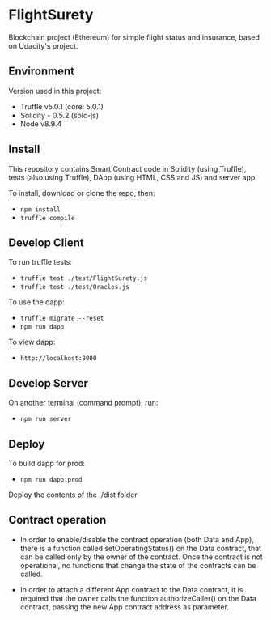 # FlightSurety
Blockchain project (Ethereum) for simple flight status and insurance, based on Udacity's project.

## Environment

Version used in this project:

* Truffle v5.0.1 (core: 5.0.1)
* Solidity - 0.5.2 (solc-js)
* Node v8.9.4

## Install

This repository contains Smart Contract code in Solidity (using Truffle), tests (also using Truffle), DApp (using HTML, CSS and JS) and server app.

To install, download or clone the repo, then:

* `npm install`
* `truffle compile`

## Develop Client

To run truffle tests:

* `truffle test ./test/FlightSurety.js`
* `truffle test ./test/Oracles.js`

To use the dapp:

* `truffle migrate --reset`
* `npm run dapp`

To view dapp:

* `http://localhost:8000`

## Develop Server

On another terminal (command prompt), run:

* `npm run server`

## Deploy

To build dapp for prod:
* `npm run dapp:prod`

Deploy the contents of the ./dist folder

## Contract operation

* In order to enable/disable the contract operation (both Data and App), there is a function called setOperatingStatus() on the Data contract, that can be called only by the owner of the contract. Once the contract is not operational, no functions that change the state of the contracts can be called.

* In order to attach a different App contract to the Data contract, it is required that the owner calls the function authorizeCaller() on the Data contract, passing the new App contract address as parameter. 



